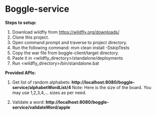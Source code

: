 # Boggle-service

**Steps to setup:**

1. Download wildfly from https://wildfly.org/downloads/
2. Clone this project.
3. Open command prompt and traverse to project directory.
4. Run the following command:
        mvn clean install -DskipTests
5. Copy the war file from boggle-client/target directory.
6. Paste it in <wildfly_directory>/standalone/deployments
7. Run <wildfly_directory>/bin/standalone.bat

**Provided APIs:**

1. Get list of random alphabets:
    **http://localhost:8080/boggle-service/alphabetWordList/4**
    Note: Here <n> is the size of the board. You may use 1,2,3,4,... sizes as per need.
    
2. Validate a word:
   **http://localhost:8080/boggle-service/validateWord/apple**